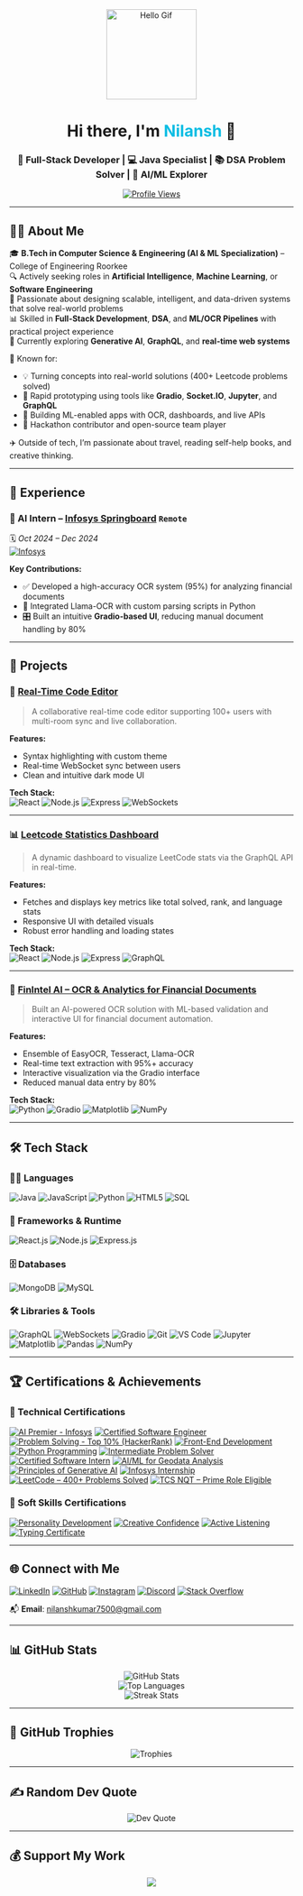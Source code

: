 <div align="center">
  <img src="https://media.giphy.com/media/M9gbBd9nbDrOTu1Mqx/giphy.gif" height="160" alt="Hello Gif" />
</div>

<h1 align="center">Hi there, I'm <span style="color:#0ABDE3;">Nilansh</span> 👋</h1>

<h3 align="center">
  🚀 Full-Stack Developer | 💻 Java Specialist | 📚 DSA Problem Solver | 🤖 AI/ML Explorer
</h3>

<p align="center">
  <a href="https://visitcount.itsvg.in">
    <img src="https://visitcount.itsvg.in/api?id=nilansh-07&label=Profile%20Views&color=0e75b6&icon=5&pretty=true" alt="Profile Views" />
  </a>
</p>


---

## 🙋‍♂️ About Me

🎓 **B.Tech in Computer Science & Engineering (AI & ML Specialization)** – College of Engineering Roorkee  
🔍 Actively seeking roles in **Artificial Intelligence**, **Machine Learning**, or **Software Engineering**  
🧠 Passionate about designing scalable, intelligent, and data-driven systems that solve real-world problems  
📊 Skilled in **Full-Stack Development**, **DSA**, and **ML/OCR Pipelines** with practical project experience  
📌 Currently exploring **Generative AI**, **GraphQL**, and **real-time web systems**

🚀 Known for:
- 💡 Turning concepts into real-world solutions (400+ Leetcode problems solved)
- 🧩 Rapid prototyping using tools like **Gradio**, **Socket.IO**, **Jupyter**, and **GraphQL**
- 🧪 Building ML-enabled apps with OCR, dashboards, and live APIs
- 🤝 Hackathon contributor and open-source team player

✈️ Outside of tech, I’m passionate about travel, reading self-help books, and creative thinking.

---

## 💼 Experience

### 🔹 AI Intern – [Infosys Springboard](https://www.infosys.com/springboard.html) `Remote` 
🗓️ *Oct 2024 – Dec 2024*  
[![Infosys](https://img.shields.io/badge/Infosys-%230077B5?style=flat-square&logo=infosys&logoColor=white)](https://www.infosys.com/springboard.html)

**Key Contributions:**
- ✅ Developed a high-accuracy OCR system (95%) for analyzing financial documents
- 🧠 Integrated Llama-OCR with custom parsing scripts in Python
- 🎛️ Built an intuitive **Gradio-based UI**, reducing manual document handling by 80%

---

## 🚀 Projects

### 🔧 [Real-Time Code Editor](https://github.com/nilansh-07/realtime-code-editor)
> A collaborative real-time code editor supporting 100+ users with multi-room sync and live collaboration.

**Features:**  
- Syntax highlighting with custom theme  
- Real-time WebSocket sync between users  
- Clean and intuitive dark mode UI

**Tech Stack:**  
![React](https://img.shields.io/badge/React-%2361DAFB?style=flat-square&logo=react&logoColor=black)
![Node.js](https://img.shields.io/badge/Node.js-%23339933?style=flat-square&logo=node.js&logoColor=white)
![Express](https://img.shields.io/badge/Express.js-%23000000?style=flat-square&logo=express&logoColor=white)
![WebSockets](https://img.shields.io/badge/WebSockets-%23000000?style=flat-square&logo=websocket&logoColor=white)

---

### 📊 [Leetcode Statistics Dashboard](https://github.com/nilansh-07/leetcode-user-dashboard)
> A dynamic dashboard to visualize LeetCode stats via the GraphQL API in real-time.

**Features:**  
- Fetches and displays key metrics like total solved, rank, and language stats  
- Responsive UI with detailed visuals  
- Robust error handling and loading states

**Tech Stack:**  
![React](https://img.shields.io/badge/React-%2361DAFB?style=flat-square&logo=react&logoColor=black)
![Node.js](https://img.shields.io/badge/Node.js-%23339933?style=flat-square&logo=node.js&logoColor=white)
![Express](https://img.shields.io/badge/Express.js-%23000000?style=flat-square&logo=express&logoColor=white)
![GraphQL](https://img.shields.io/badge/GraphQL-E10098?style=flat-square&logo=graphql&logoColor=white)

---

### 🧾 [FinIntel AI – OCR & Analytics for Financial Documents](https://github.com/nilansh-07/FinIntel-AI) <!-- Add actual repo URL if public -->
> Built an AI-powered OCR solution with ML-based validation and interactive UI for financial document automation.

**Features:**  
- Ensemble of EasyOCR, Tesseract, Llama-OCR  
- Real-time text extraction with 95%+ accuracy  
- Interactive visualization via the Gradio interface  
- Reduced manual data entry by 80%

**Tech Stack:**  
![Python](https://img.shields.io/badge/Python-%233776AB?style=flat-square&logo=python&logoColor=white)
![Gradio](https://img.shields.io/badge/Gradio-%2300AEEF?style=flat-square&logo=python&logoColor=white)
![Matplotlib](https://img.shields.io/badge/Matplotlib-%23000000?style=flat-square&logo=python&logoColor=white)
![NumPy](https://img.shields.io/badge/NumPy-%23013243?style=flat-square&logo=numpy&logoColor=white)


---

## 🛠 Tech Stack

### 👨‍💻 Languages  
![Java](https://img.shields.io/badge/Java-%23ED8B00?style=flat-square&logo=openjdk&logoColor=white)
![JavaScript](https://img.shields.io/badge/JavaScript-%23323330?style=flat-square&logo=javascript&logoColor=%23F7DF1E)
![Python](https://img.shields.io/badge/Python-%233776AB?style=flat-square&logo=python&logoColor=white)
![HTML5](https://img.shields.io/badge/HTML5-%23E34F26?style=flat-square&logo=html5&logoColor=white)
![SQL](https://img.shields.io/badge/SQL-%2300f?style=flat-square&logo=postgresql&logoColor=white)

### 🧩 Frameworks & Runtime  
![React.js](https://img.shields.io/badge/React-%2361DAFB?style=flat-square&logo=react&logoColor=black)
![Node.js](https://img.shields.io/badge/Node.js-%23339933?style=flat-square&logo=node.js&logoColor=white)
![Express.js](https://img.shields.io/badge/Express.js-%23000000?style=flat-square&logo=express&logoColor=white)

### 🗄️ Databases  
![MongoDB](https://img.shields.io/badge/MongoDB-%2347A248?style=flat-square&logo=mongodb&logoColor=white)
![MySQL](https://img.shields.io/badge/MySQL-%2300f?style=flat-square&logo=mysql&logoColor=white)

### 🛠 Libraries & Tools  
![GraphQL](https://img.shields.io/badge/GraphQL-E10098?style=flat-square&logo=graphql&logoColor=white)
![WebSockets](https://img.shields.io/badge/WebSockets-%23000000?style=flat-square&logo=websocket&logoColor=white)
![Gradio](https://img.shields.io/badge/Gradio-%2300AEEF?style=flat-square&logo=python&logoColor=white)
![Git](https://img.shields.io/badge/Git-%23F05033?style=flat-square&logo=git&logoColor=white)
![VS Code](https://img.shields.io/badge/VS%20Code-%23007ACC?style=flat-square&logo=visual-studio-code&logoColor=white)
![Jupyter](https://img.shields.io/badge/Jupyter-%23F37626?style=flat-square&logo=jupyter&logoColor=white)
![Matplotlib](https://img.shields.io/badge/Matplotlib-%23000000?style=flat-square&logo=python&logoColor=white)
![Pandas](https://img.shields.io/badge/Pandas-%23150458?style=flat-square&logo=pandas&logoColor=white)
![NumPy](https://img.shields.io/badge/NumPy-%23013243?style=flat-square&logo=numpy&logoColor=white)


---

## 🏆 Certifications & Achievements

### 🧠 Technical Certifications

[![AI Premier - Infosys](https://img.shields.io/badge/AI_Premier_Infoys-%23007ACC?style=flat-square&logo=google-drive&logoColor=white)](https://drive.google.com/file/d/1dpUHez0CW_BkLiC5jtzGK_OsRLs1m7_z/view?usp=sharing)
[![Certified Software Engineer](https://img.shields.io/badge/Software_Engineer-HackerRank-%23121011?style=flat-square&logo=hackerrank&logoColor=white)](https://www.hackerrank.com/certificates/iframe/1fb8d2ae5767)
[![Problem Solving - Top 10% (HackerRank)](https://img.shields.io/badge/Problem%20Solving%20–%20Top%2010%25-%232EC866?style=flat-square&logo=hackerrank&logoColor=white)](https://www.hackerrank.com/certificates/iframe/9630060828c6)
[![Front-End Development](https://img.shields.io/badge/Front_End_Dev-%233399FF?style=flat-square&logo=react&logoColor=white)](https://drive.google.com/file/d/1qsvcAc3BtSKwKyqLhu53MrWjo-Qwdjzt/view?usp=sharing)
[![Python Programming](https://img.shields.io/badge/Python_Programming-%233776AB?style=flat-square&logo=python&logoColor=white)](https://drive.google.com/file/d/1lj5zdaroSyqOb61C3VQcJXVlGvy9WhxH/view?usp=sharing)
[![Intermediate Problem Solver](https://img.shields.io/badge/Intermediate_Problem_Solver-%23FFA500?style=flat-square&logo=leetcode&logoColor=white)](https://drive.google.com/file/d/1mvjiXl43wZF64yZNZzcTfvq5sMDbpr81/view?usp=sharing)
[![Certified Software Intern](https://img.shields.io/badge/Software_Intern-Certified-%2360B5CC?style=flat-square&logo=google-drive&logoColor=white)](https://drive.google.com/file/d/1KjJMzq9xq76epeTwLBgxjfigOZdzn7it/view?usp=sharing)
[![AI/ML for Geodata Analysis](https://img.shields.io/badge/AI_ML_Geodata-%23007ACC?style=flat-square&logo=google-earth&logoColor=white)](https://drive.google.com/file/d/1OatUosK5i_1YZj5LLT9nJY8BtjS_Fshv/view?usp=sharing)
[![Principles of Generative AI](https://img.shields.io/badge/Generative_AI-%235C2D91?style=flat-square&logo=openai&logoColor=white)](https://drive.google.com/file/d/1S5aDSFRY7yMKg99XhyNIyVX4z7L1ccZQ/view?usp=sharing)
[![Infosys Internship](https://img.shields.io/badge/Infosys_Internship-%230077B5?style=flat-square&logo=infosys&logoColor=white)](https://drive.google.com/file/d/1Do-7hcyfMrGEeZ2z0JT8KEG2limkZxtN/view?usp=sharing)
[![LeetCode – 400+ Problems Solved](https://img.shields.io/badge/LeetCode_400%2B_Solved-%23FFA116?style=flat-square&logo=leetcode&logoColor=white)](https://leetcode.com/u/nilansh-07/)
[![TCS NQT – Prime Role Eligible](https://img.shields.io/badge/TCS_NQT-Prime_Role_Eligible-%230078D4?style=flat-square&logo=tcs&logoColor=white)]()


### 🌱 Soft Skills Certifications

[![Personality Development](https://img.shields.io/badge/Personality_Development-%23E1306C?style=flat-square&logo=google-drive&logoColor=white)](https://drive.google.com/file/d/1EdQaxY4nfcFA8kpwvMxDgxCoITREcpVU/view?usp=sharing)
[![Creative Confidence](https://img.shields.io/badge/Creative_Confidence-%23FF9F00?style=flat-square&logo=adobecreativecloud&logoColor=white)](https://drive.google.com/file/d/1Wxozf2IuuxDWwR_kIRMCKAGXJl7dyTcb/view?usp=sharing)
[![Active Listening](https://img.shields.io/badge/Active_Listening-%2300C49F?style=flat-square&logo=audiomack&logoColor=white)](https://drive.google.com/file/d/1RY7t6ke_8d_gmOZlI-kOEnfeiajeBCpT/view?usp=sharing)
[![Typing Certificate](https://img.shields.io/badge/Typing_Certified-%2300BFFF?style=flat-square&logo=windows&logoColor=white)](https://drive.google.com/file/d/1aVTRYT4n0XjjTw1Ae4Q9W31As6kyTJgc/view?usp=sharing)

---

## 🌐 Connect with Me

[![LinkedIn](https://img.shields.io/badge/-LinkedIn-%230077B5?style=for-the-badge&logo=linkedin&logoColor=white)](https://linkedin.com/in/nilansh07)
[![GitHub](https://img.shields.io/badge/-GitHub-181717?style=for-the-badge&logo=github&logoColor=white)](https://github.com/nilansh-07)
[![Instagram](https://img.shields.io/badge/-Instagram-E4405F?style=for-the-badge&logo=instagram&logoColor=white)](https://instagram.com/nilansh_07)
[![Discord](https://img.shields.io/badge/Discord-%237289DA?style=for-the-badge&logo=discord&logoColor=white)](https://discord.gg/gVvQueV7)
[![Stack Overflow](https://img.shields.io/badge/-StackOverflow-FE7A16?style=for-the-badge&logo=stack-overflow&logoColor=white)](https://stackoverflow.com/users/19933809)

📬 **Email**: [nilanshkumar7500@gmail.com](mailto:nilanshkumar7500@gmail.com)

---

## 📊 GitHub Stats

<p align="center">
  <img src="https://github-readme-stats.vercel.app/api?username=nilansh-07&theme=dark&hide_border=false&include_all_commits=true&count_private=true" alt="GitHub Stats"/>
  <br/>
  <img src="https://github-readme-stats.vercel.app/api/top-langs/?username=nilansh-07&theme=dark&hide_border=false&layout=compact" alt="Top Languages"/>
  <br/>
  <img src="https://github-readme-streak-stats.herokuapp.com/?user=nilansh-07&theme=dark&hide_border=false" alt="Streak Stats"/>
</p>

---

## 🏅 GitHub Trophies

<p align="center">
  <img src="https://github-profile-trophy.vercel.app/?username=nilansh-07&theme=github-dark&no-frame=true&margin-w=8" alt="Trophies"/>
</p>

---

## ✍️ Random Dev Quote

<p align="center">
  <img src="https://quotes-github-readme.vercel.app/api?type=horizontal&theme=radical" alt="Dev Quote"/>
</p>

---

## 💰 Support My Work

<p align="center">
  <a href="https://buymeacoffee.com/nilansh_07" target="_blank">
    <img src="https://img.shields.io/badge/Buy%20Me%20a%20Coffee-%23FFDD00.svg?style=for-the-badge&logo=buy-me-a-coffee&logoColor=black" />
  </a>
</p>

<!-- Proudly built with GPRM & ❤️ -->
